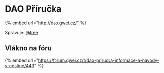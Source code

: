 # DAO Příručka

{% embed url="http://dao.gwei.cz/" %}

Spravuje: [@tree](https://forum.gwei.cz/u/tree)

## Vlákno na fóru

{% embed url="https://forum.gwei.cz/t/dao-prirucka-informace-a-navody-v-cestine/443" %}



